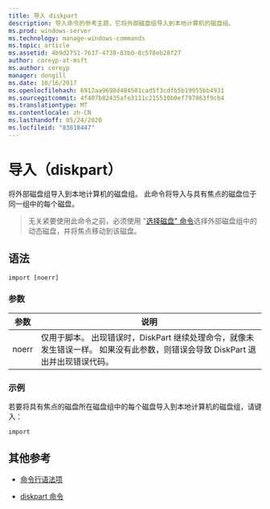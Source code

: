 ```yaml
---
title: 导入 diskpart
description: 导入命令的参考主题，它将外部磁盘组导入到本地计算机的磁盘组。
ms.prod: windows-server
ms.technology: manage-windows-commands
ms.topic: article
ms.assetid: 4b9d2751-7637-4738-83b0-8c578eb28f27
author: coreyp-at-msft
ms.author: coreyp
manager: dongill
ms.date: 10/16/2017
ms.openlocfilehash: 6912aa9698d484501cad5f3cdfb5b19955bb4931
ms.sourcegitcommit: 4f407b82435afe3111c215510b0ef797863f9cb4
ms.translationtype: MT
ms.contentlocale: zh-CN
ms.lasthandoff: 05/24/2020
ms.locfileid: "83818447"
---
```

# <a name="import-diskpart"></a>导入（diskpart）

将外部磁盘组导入到本地计算机的磁盘组。 此命令将导入与具有焦点的磁盘位于同一组中的每个磁盘。

> 无关紧要使用此命令之前，必须使用 "[选择磁盘" 命令](select-disk.md)选择外部磁盘组中的动态磁盘，并将焦点移动到该磁盘。

## <a name="syntax"></a>语法

```
import [noerr]
```

### <a name="parameters"></a>参数

| 参数 | 说明 |
| --------- | ----------- |
| noerr | 仅用于脚本。 出现错误时，DiskPart 继续处理命令，就像未发生错误一样。 如果没有此参数，则错误会导致 DiskPart 退出并出现错误代码。 |

### <a name="examples"></a>示例

若要将具有焦点的磁盘所在磁盘组中的每个磁盘导入到本地计算机的磁盘组，请键入：

```
import
```

## <a name="additional-references"></a>其他参考

- [命令行语法项](command-line-syntax-key.md)

- [diskpart 命令](diskpart.md)
